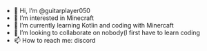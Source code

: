 - 👋 Hi, I’m @guitarplayer050
- 👀 I’m interested in Minecraft
- 🌱 I’m currently learning Kotlin and coding with Minercaft
- 💞️ I’m looking to collaborate on nobody(I first have to learn coding
- 📫 How to reach me: discord

<!---
guitarplayer050/guitarplayer050 is a ✨ special ✨ repository because its `README.md` (this file) appears on your GitHub profile.
You can click the Preview link to take a look at your changes.
--->
